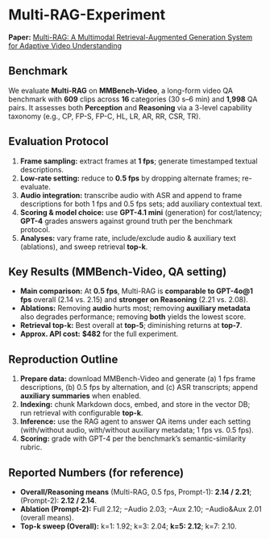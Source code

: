 # Multi-RAG-Experiment

**Paper:** [Multi-RAG: A Multimodal Retrieval-Augmented Generation System for Adaptive Video Understanding](https://arxiv.org/abs/2505.23990)

## Benchmark
We evaluate **Multi-RAG** on **MMBench-Video**, a long-form video QA benchmark with **609** clips across **16** categories (30 s–6 min) and **1,998** QA pairs. It assesses both **Perception** and **Reasoning** via a 3-level capability taxonomy (e.g., CP, FP-S, FP-C, HL, LR, AR, RR, CSR, TR).

## Evaluation Protocol
1. **Frame sampling:** extract frames at **1 fps**; generate timestamped textual descriptions.
2. **Low-rate setting:** reduce to **0.5 fps** by dropping alternate frames; re-evaluate.
3. **Audio integration:** transcribe audio with ASR and append to frame descriptions for both 1 fps and 0.5 fps sets; add auxiliary contextual text.
4. **Scoring & model choice:** use **GPT-4.1 mini** (generation) for cost/latency; **GPT-4** grades answers against ground truth per the benchmark protocol.
5. **Analyses:** vary frame rate, include/exclude audio & auxiliary text (ablations), and sweep retrieval **top-k**.

## Key Results (MMBench-Video, QA setting)
- **Main comparison:** At **0.5 fps**, Multi-RAG is **comparable to GPT-4o@1 fps** overall (2.14 vs. 2.15) and **stronger on Reasoning** (2.21 vs. 2.08).
- **Ablations:** Removing **audio** hurts most; removing **auxiliary metadata** also degrades performance; removing **both** yields the lowest score.
- **Retrieval top-k:** Best overall at **top-5**; diminishing returns at **top-7**.
- **Approx. API cost:** **$482** for the full experiment.

## Reproduction Outline
1. **Prepare data:** download MMBench-Video and generate (a) 1 fps frame descriptions, (b) 0.5 fps by alternation, and (c) ASR transcripts; append **auxiliary summaries** when enabled.
2. **Indexing:** chunk Markdown docs, embed, and store in the vector DB; run retrieval with configurable **top-k**.
3. **Inference:** use the RAG agent to answer QA items under each setting (with/without audio, with/without auxiliary metadata; 1 fps vs. 0.5 fps).
4. **Scoring:** grade with GPT-4 per the benchmark’s semantic-similarity rubric.

## Reported Numbers (for reference)
- **Overall/Reasoning means** (Multi-RAG, 0.5 fps, Prompt-1): **2.14 / 2.21**; (Prompt-2): **2.12 / 2.14**.
- **Ablation (Prompt-2):** Full 2.12; −Audio 2.03; −Aux 2.10; −Audio&Aux 2.01 (overall means).
- **Top-k sweep (Overall):** k=1: 1.92; k=3: 2.04; **k=5: 2.12**; k=7: 2.10.
